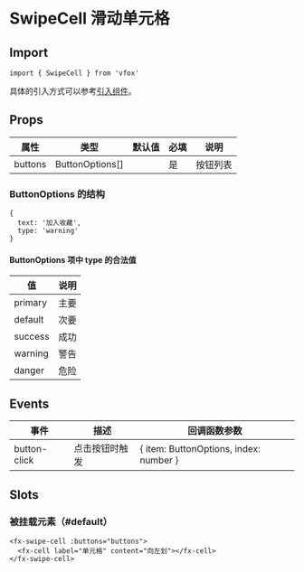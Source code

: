 # SwipeCell 滑动单元格

## Import

```
import { SwipeCell } from 'vfox'
```

具体的引入方式可以参考[引入组件](../guide/import.md)。

## Props

| 属性    | 类型            | 默认值 | 必填 | 说明     |
| ------- | --------------- | ------ | ---- | -------- |
| buttons | ButtonOptions[] |        | 是   | 按钮列表 |

### ButtonOptions 的结构

```
{
  text: '加入收藏',
  type: 'warning'
}
```

#### ButtonOptions 项中 type 的合法值

| 值      | 说明 |
| ------- | ---- |
| primary | 主要 |
| default | 次要 |
| success | 成功 |
| warning | 警告 |
| danger  | 危险 |

## Events

| 事件         | 描述           | 回调函数参数                           |
| ------------ | -------------- | -------------------------------------- |
| button-click | 点击按钮时触发 | { item: ButtonOptions, index: number } |

## Slots

### 被挂载元素（#default）

```
<fx-swipe-cell :buttons="buttons">
  <fx-cell label="单元格" content="向左划"></fx-cell>
</fx-swipe-cell>
```
